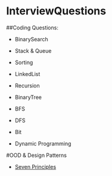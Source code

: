 # InterviewQuestions

##Coding Questions:

- BinarySearch

- Stack & Queue

- Sorting

- LinkedList

- Recursion

- BinaryTree

- BFS

- DFS

- Bit

- Dynamic Programming

#OOD & Design Patterns

- [Seven Principles]()

